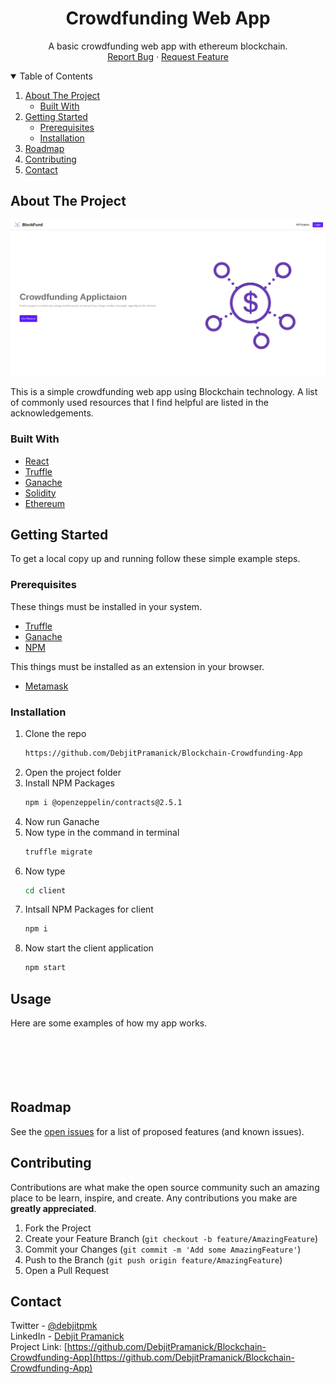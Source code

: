 <h1 align="center">Crowdfunding Web App</h1>
  <p align="center">
    A basic crowdfunding web app with ethereum blockchain.    <br />
    <a href="https://github.com/DebjitPramanick/Blockchain-Crowdfunding-App/issues">Report Bug</a>
    ·
    <a href="https://github.com/DebjitPramanick/Blockchain-Crowdfunding-App/issues">Request Feature</a>
  </p>
</p>



<!-- TABLE OF CONTENTS -->
<details open="open">
  <summary>Table of Contents</summary>
  <ol>
    <li>
      <a href="#about-the-project">About The Project</a>
      <ul>
        <li><a href="#built-with">Built With</a></li>
      </ul>
    </li>
    <li>
      <a href="#getting-started">Getting Started</a>
      <ul>
        <li><a href="#prerequisites">Prerequisites</a></li>
        <li><a href="#installation">Installation</a></li>
      </ul>
    </li>
    <li><a href="#roadmap">Roadmap</a></li>
    <li><a href="#contributing">Contributing</a></li>
    <li><a href="#contact">Contact</a></li>  </ol>
</details>



<!-- ABOUT THE PROJECT -->
## About The Project

<img src="./ss/ss1.png" alt=""/>
<br>

This is a simple crowdfunding web app using Blockchain technology.
A list of commonly used resources that I find helpful are listed in the acknowledgements.

### Built With
* [React](https://reactjs.org/)
* [Truffle](https://www.trufflesuite.com/truffle)
* [Ganache](https://www.trufflesuite.com/ganache)
* [Solidity](https://docs.soliditylang.org/en/v0.8.4/)
* [Ethereum](https://ethereum.org/en/)


<!-- GETTING STARTED -->
## Getting Started

To get a local copy up and running follow these simple example steps.

### Prerequisites

These things must be installed in your system.
* [Truffle](https://www.trufflesuite.com/truffle)
* [Ganache](https://www.trufflesuite.com/ganache)
* [NPM](https://nodejs.org/en/)

This things must be installed as an extension in your browser.
* [Metamask](https://chrome.google.com/webstore/detail/metamask/nkbihfbeogaeaoehlefnkodbefgpgknn?hl=en)

### Installation

1. Clone the repo
   ```sh
   https://github.com/DebjitPramanick/Blockchain-Crowdfunding-App
   ```
2. Open the project folder
3. Install NPM Packages
	```sh
   npm i @openzeppelin/contracts@2.5.1
   ```
4. Now run Ganache
5. Now type in the command in terminal
    ```sh
   truffle migrate
   ```
6. Now type
    ```sh
   cd client
   ```
7. Intsall NPM Packages for client
   ```sh
   npm i
   ```
9. Now start the client application
    ```sh
   npm start
   ```
   
<!-- USAGE EXAMPLES -->
## Usage

Here are some examples of how my app works.
<br>
<img src="./ss/ss2.png" alt=""/>
<br>
<img src="./ss/ss3.png" alt=""/>
<br>
<img src="./ss/ss4.png" alt=""/>
<br>
<img src="./ss/ss5.png" alt=""/>
<br>
<img src="./ss/ss6.png" alt=""/>
<br>

<!-- ROADMAP -->
## Roadmap

See the [open issues](https://github.com/DebjitPramanick/Blockchain-Crowdfunding-App) for a list of proposed features (and known issues).



<!-- CONTRIBUTING -->
## Contributing

Contributions are what make the open source community such an amazing place to be learn, inspire, and create. Any contributions you make are **greatly appreciated**.

1. Fork the Project
2. Create your Feature Branch (`git checkout -b feature/AmazingFeature`)
3. Commit your Changes (`git commit -m 'Add some AmazingFeature'`)
4. Push to the Branch (`git push origin feature/AmazingFeature`)
5. Open a Pull Request


<!-- CONTACT -->
## Contact

Twitter - [@debjitpmk](https://twitter.com/debjitpmk)<br/> 
LinkedIn - [Debjit Pramanick](https://www.linkedin.com/in/debjit-pramanick-7a6a971b1/)<br/> 
Project Link: [https://github.com/DebjitPramanick/Blockchain-Crowdfunding-App](https://github.com/DebjitPramanick/Blockchain-Crowdfunding-App)
